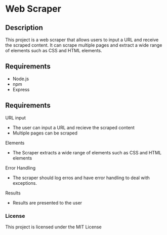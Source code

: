 # Web Scraper

## Description
This project is a web scraper that allows users to input a URL and receive the scraped content. It can scrape multiple pages and extract a wide range of elements such as CSS and HTML elements.

## Requirements
- Node.js
- npm
- Express

## Requirements
URL input
- The user can input a URL and recieve the scraped content
- Multiple pages can be scraped

Elements
- The Scraper extracts a wide range of elements such as CSS and HTML elements

Error Handling
- The scraper should log erros and have error handling to deal with exceptions.

Results
- Results are presented to the user 

### License
This project is licensed under the MIT License


